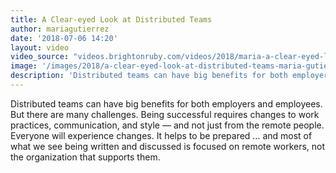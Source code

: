 ```yaml
---
title: A Clear-eyed Look at Distributed Teams
author: mariagutierrez
date: '2018-07-06 14:20'
layout: video
video_source: "videos.brightonruby.com/videos/2018/maria-a-clear-eyed-look-at-distributed-teams.mp4"
image: '/images/2018/a-clear-eyed-look-at-distributed-teams-maria-gutierrez.jpg'
description: 'Distributed teams can have big benefits for both employers and employees. But there are many challenges.'
---
```


Distributed teams can have big benefits for both employers and employees. But there are many challenges. Being successful requires changes to work practices, communication, and style — and not just from the remote people. Everyone will experience changes. It helps to be prepared … and most of what we see being written and discussed is focused on remote workers, not the organization that supports them.
